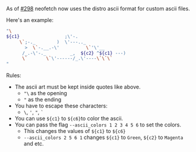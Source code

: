 As of [#298](https://github.com/dylanaraps/neofetch/pull/298) neofetch now uses the distro ascii
format for custom ascii files.

Here's an example:

```sh
"\
${c1}                 ;\'-.
     \`;-._        )  \'---.._
       >  \`-.__.-\'          \`'\'__
      /_.-\'-._         _,  ${c2} ^${c1} ---)
      \`       \`\'------/_.\'----\`\`\`
"
```

Rules:

- The ascii art must be kept inside quotes like above.
    - `"\` as the opening
    - `"` as the ending
- You have to escape these characters:
    - `\`, `'`, `"`, `` ` `` 
- You can use `${c1}` to `${c6}`to color the ascii.
- You can pass the flag `--ascii_colors 1 2 3 4 5 6` to set the colors.
    - This changes the values of `${c1}` to `${c6}`
    - `--ascii_colors 2 5 6 1` changes `${c1}` to `Green`, `${c2}` to `Magenta` and etc.

